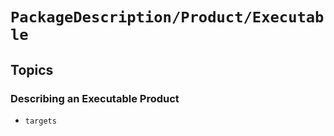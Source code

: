 # ``PackageDescription/Product/Executable``

## Topics

### Describing an Executable Product

- ``targets``
